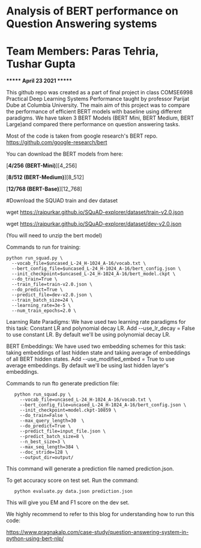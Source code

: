 # Analysis of BERT performance on Question Answering systems 

# Team Members: Paras Tehria, Tushar Gupta

**\*\*\*\*\* April 23 2021 \*\*\*\*\***

This github repo was created as a part of final project in class COMSE6998 Practical Deep Learning Systems Performance taught by professor Parijat Dube at Columbia University.
The main aim of this project was to compare the performance of efficient BERT models with baseline using different paradigms. 
We have taken 3 BERT Models (BERT Mini, BERT Medium, BERT Large)and compared there performance on question answering tasks.

Most of the code is taken from google research's BERT repo.
 https://github.com/google-research/bert

You can download the BERT models from here:

[**4/256 (BERT-Mini)**][4_256]

[**8/512 (BERT-Medium)**][8_512]

[**12/768 (BERT-Base)**][12_768]

#Download the SQUAD train and dev dataset

wget https://rajpurkar.github.io/SQuAD-explorer/dataset/train-v2.0.json

wget https://rajpurkar.github.io/SQuAD-explorer/dataset/dev-v2.0.json


(You will need to unzip the bert model)

Commands to run for training:
```buildoutcfg
python run_squad.py \
  --vocab_file=$uncased_L-24_H-1024_A-16/vocab.txt \
  --bert_config_file=$uncased_L-24_H-1024_A-16/bert_config.json \
  --init_checkpoint=$uncased_L-24_H-1024_A-16/bert_model.ckpt \
  --do_train=True \
  --train_file=train-v2.0.json \
  --do_predict=True \
  --predict_file=dev-v2.0.json \
  --train_batch_size=24 \
  --learning_rate=3e-5 \
  --num_train_epochs=2.0 \
```

Learning Rate Paradigms:
We have used two learning rate paradigms for this task: Constant LR and polynomial decay LR. Add --use_lr_decay = False to use constant LR. By default we'll be using polynomial decay LR.

BERT Embeddings:
We have used two embedding schemes for this task: taking embeddings of last hidden state and taking average of embeddings of all BERT hidden states. Add --use_modified_embed = True to use average embeddings. By default we'll be using last hidden layer's embeddings.

Commands to run fto generate prediction file:
```buildoutcfg 
   python run_squad.py \
     --vocab_file=uncased_L-24_H-1024_A-16/vocab.txt \
     --bert_config_file=uncased_L-24_H-1024_A-16/bert_config.json \
     --init_checkpoint=model.ckpt-10859 \
     --do_train=False \
     --max_query_length=30  \
     --do_predict=True \
     --predict_file=input_file.json \
     --predict_batch_size=8 \
     --n_best_size=3 \
     --max_seq_length=384 \
     --doc_stride=128 \
     --output_dir=output/    
```

This command will generate a prediction file named prediction.json.

To get accuracy score on test set. Run the command:
```buildoutcfg
   python evaluate.py data.json prediction.json
```

This will give you EM and F1 score on the dev set.

We highly recommend to refer to this blog for understanding how to run this code:

https://www.pragnakalp.com/case-study/question-answering-system-in-python-using-bert-nlp/
